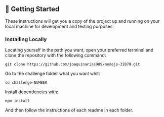 ## 🏁 Getting Started

These instructions will get you a copy of the project up and running on your local machine for development and testing purposes.

### Installing Locally

Locating yourself in the path you want, open your preferred terminal and clone the repository with the following command:

```
git clone https://github.com/joaquinarias989/nodejs-32070.git
```

Go to the challenge folder what you want whit:

```
cd challenge-NUMBER
```

Install dependencies with:

```
npm install
```

And then follow the instructions of each readme in each folder.
